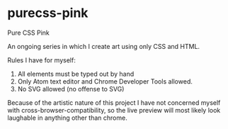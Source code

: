 # purecss-pink
Pure CSS Pink

An ongoing series in which I create art using only CSS and HTML.

Rules I have for myself:

1. All elements must be typed out by hand
2. Only Atom text editor and Chrome Developer Tools allowed.
3. No SVG allowed (no offense to SVG)

Because of the artistic nature of this project I have not concerned myself with cross-browser-compatibility, so the live preview will most likely look laughable in anything other than chrome.
